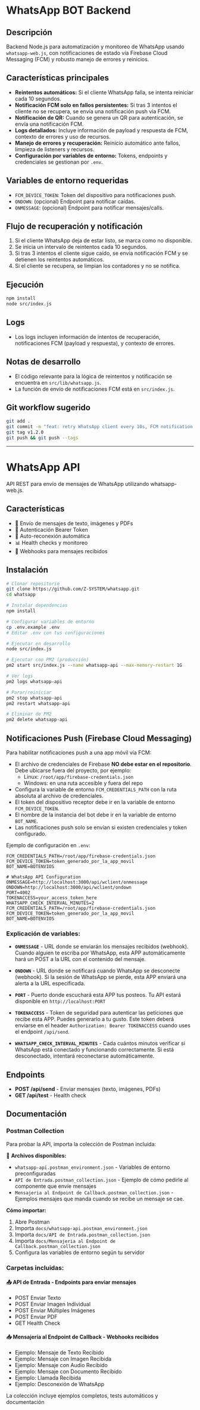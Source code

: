 # WhatsApp BOT Backend

## Descripción
Backend Node.js para automatización y monitoreo de WhatsApp usando `whatsapp-web.js`, con notificaciones de estado vía Firebase Cloud Messaging (FCM) y robusto manejo de errores y reinicios.

## Características principales
- **Reintentos automáticos:** Si el cliente WhatsApp falla, se intenta reiniciar cada 10 segundos.
- **Notificación FCM solo en fallos persistentes:** Si tras 3 intentos el cliente no se recupera, se envía una notificación push vía FCM.
- **Notificación de QR:** Cuando se genera un QR para autenticación, se envía una notificación FCM.
- **Logs detallados:** Incluye información de payload y respuesta de FCM, contexto de errores y uso de recursos.
- **Manejo de errores y recuperación:** Reinicio automático ante fallos, limpieza de listeners y recursos.
- **Configuración por variables de entorno:** Tokens, endpoints y credenciales se gestionan por `.env`.

## Variables de entorno requeridas
- `FCM_DEVICE_TOKEN`: Token del dispositivo para notificaciones push.
- `ONDOWN`: (opcional) Endpoint para notificar caídas.
- `ONMESSAGE`: (opcional) Endpoint para notificar mensajes/calls.

## Flujo de recuperación y notificación
1. Si el cliente WhatsApp deja de estar listo, se marca como no disponible.
2. Se inicia un intervalo de reintentos cada 10 segundos.
3. Si tras 3 intentos el cliente sigue caído, se envía notificación FCM y se detienen los reintentos automáticos.
4. Si el cliente se recupera, se limpian los contadores y no se notifica.

## Ejecución
```bash
npm install
node src/index.js
```

## Logs
- Los logs incluyen información de intentos de recuperación, notificaciones FCM (payload y respuesta), y contexto de errores.

## Notas de desarrollo
- El código relevante para la lógica de reintentos y notificación se encuentra en `src/lib/whatsapp.js`.
- La función de envío de notificaciones FCM está en `src/index.js`.

## Git workflow sugerido
```bash
git add .
git commit -m "feat: retry WhatsApp client every 10s, FCM notification after 3 failures, improved logging"
git tag v1.2.0
git push && git push --tags
```

---
# WhatsApp API

API REST para envío de mensajes de WhatsApp utilizando whatsapp-web.js.

## Características

- 📱 Envío de mensajes de texto, imágenes y PDFs
- 🔐 Autenticación Bearer Token
- 🔄 Auto-reconexión automática
- 📊 Health checks y monitoreo
- 🔗 Webhooks para mensajes recibidos

## Instalación

```bash
# Clonar repositorio
git clone https://github.com/Z-SYSTEM/whatsapp.git
cd whatsapp

# Instalar dependencias
npm install

# Configurar variables de entorno
cp .env.example .env
# Editar .env con tus configuraciones

# Ejecutar en desarrollo
node src/index.js

# Ejecutar con PM2 (producción)
pm2 start src/index.js --name whatsapp-api --max-memory-restart 1G

# Ver logs
pm2 logs whatsapp-api

# Parar/reiniciar
pm2 stop whatsapp-api
pm2 restart whatsapp-api

# Eliminar de PM2
pm2 delete whatsapp-api
```


## Notificaciones Push (Firebase Cloud Messaging)

Para habilitar notificaciones push a una app móvil vía FCM:

- El archivo de credenciales de Firebase **NO debe estar en el repositorio**. Debe ubicarse fuera del proyecto, por ejemplo:
  - Linux: `/root/app/firebase-credentials.json`
  - Windows: en una ruta accesible y fuera del repo
- Configura la variable de entorno `FCM_CREDENTIALS_PATH` con la ruta absoluta al archivo de credenciales.
- El token del dispositivo receptor debe ir en la variable de entorno `FCM_DEVICE_TOKEN`.
- El nombre de la instancia del bot debe ir en la variable de entorno `BOT_NAME`.
- Las notificaciones push solo se envían si existen credenciales y token configurado.

Ejemplo de configuración en `.env`:
```properties
FCM_CREDENTIALS_PATH=/root/app/firebase-credentials.json
FCM_DEVICE_TOKEN=token_generado_por_la_app_movil
BOT_NAME=BOTENVIOS
```



```properties
# WhatsApp API Configuration
ONMESSAGE=http://localhost:3000/api/wclient/onmessage
ONDOWN=http://localhost:3000/api/wclient/ondown
PORT=4002
TOKENACCESS=your_access_token_here
WHATSAPP_CHECK_INTERVAL_MINUTES=2
FCM_CREDENTIALS_PATH=/root/app/firebase-credentials.json
FCM_DEVICE_TOKEN=token_generado_por_la_app_movil
BOT_NAME=BOTENVIOS
```

### Explicación de variables:

- **`ONMESSAGE`** - URL donde se enviarán los mensajes recibidos (webhook). Cuando alguien te escriba por WhatsApp, esta APP automáticamente hará un POST a la URL con el contenido del mensaje.

- **`ONDOWN`** - URL donde se notificará cuando WhatsApp se desconecte (webhook). Si la sesión de WhatsApp se pierde, esta APP enviará una alerta a la URL especificada.

- **`PORT`** - Puerto donde escuchará esta APP tus posteos. Tu API estará disponible en `http://localhost:PORT`

- **`TOKENACCESS`** - Token de seguridad para autenticar las peticiones que recibe esta APP. Puedes generarlo a tu gusto. Este token deberá enviarse en el header `Authorization: Bearer TOKENACCESS` cuando uses el endpoint `/api/send`.

- **`WHATSAPP_CHECK_INTERVAL_MINUTES`** - Cada cuántos minutos verificar si WhatsApp está conectado y funcionando correctamente. Si está desconectado, intentará reconectarse automáticamente.

## Endpoints

- **POST /api/send** - Enviar mensajes (texto, imágenes, PDFs)
- **GET /api/test** - Health check

## Documentación

### Postman Collection

Para probar la API, importa la colección de Postman incluida:

📁 **Archivos disponibles:**
- `whatsapp-api.postman_environment.json` - Variables de entorno preconfiguradas
- `API de Entrada.postman_collection.json` - Ejemplo de cómo pedirle al componente que envíe mensajes
- `Mensajeria al Endpoint de Callback.postman_collection.json` - Ejemplos mensajes que manda cuando se recibe un mensaje se cae.

**Cómo importar:**
1. Abre Postman
2. Importa `docs/whatsapp-api.postman_environment.json`
3. Importa `docs/API de Entrada.postman_collection.json`
4. Importa `docs/Mensajeria al Endpoint de Callback.postman_collection.json`
5. Configura las variables de entorno según tu servidor

### Carpetas incluidas:

#### 📤 **API de Entrada** - Endpoints para enviar mensajes
- POST Enviar Texto
- POST Enviar Imagen Individual  
- POST Enviar Múltiples Imágenes
- POST Enviar PDF
- GET Health Check

#### 📥 **Mensajería al Endpoint de Callback** - Webhooks recibidos
- Ejemplo: Mensaje de Texto Recibido
- Ejemplo: Mensaje con Imagen Recibida
- Ejemplo: Mensaje con Audio Recibido
- Ejemplo: Mensaje con Documento Recibido
- Ejemplo: Llamada Recibida
- Ejemplo: Desconexión de WhatsApp

La colección incluye ejemplos completos, tests automáticos y documentación
